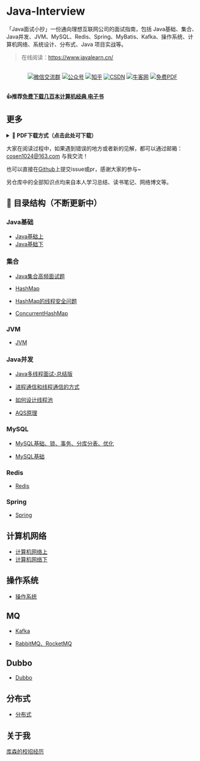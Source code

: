 # Java-Interview
「Java面试小抄」一份通向理想互联网公司的面试指南，包括 Java基础、集合、Java并发、JVM、MySQL、Redis、Spring、MyBatis、Kafka、操作系统、计算机网络、系统设计、分布式、Java 项目实战等。

> 在线阅读：https://www.javalearn.cn/

<p align="center">
    <br>
    <a href="http://blog-img.coolsen.cn/img/image-20210617144435278.png"><img src="https://img.shields.io/badge/WeChat-微信交流群-blue.svg" alt="微信交流群"></a>
<a href="http://blog-img.coolsen.cn/img/公众号.jpg"><img src="https://img.shields.io/badge/公众号-程序员库森-green.svg" alt="公众号"></a>
  <a href="https://www.zhihu.com/people/ku-sen-1"><img src="https://img.shields.io/badge/知乎-程序员库森-informational.svg" alt="知乎"></a>
   <a href="https://blog.csdn.net/weixin_45545542"><img src="https://img.shields.io/badge/CSDN-程序员库森-important.svg" alt="CSDN"></a>
       <a href="https://www.nowcoder.com/profile/540390845"><img src="https://img.shields.io/badge/牛客网-程序员库森-9cf" alt="牛客网"></a>
           <a href="https://github.com/cosen1024/awesome-cs-books"><img src="https://img.shields.io/badge/PDF-免费计算机电子书籍-lightgrey.svg" alt="免费PDF"></a>
        </p>

<div>
 <br> <strong>👍推荐<a href="https://github.com/cosen1024/awesome-cs-books">免费下载几百本计算机经典 电子书</a></strong> <br>
    </div> 

## 更多
<a name="download"></a>

<b><details><summary> :orange_book: PDF下载方式（点击此处可下载）</summary></b>


请微信扫描或搜索下方个人公众号『**程序员库森**』后，回复关键字『**pdf**』，即可下载该面试小抄的**最新 PDF 版本**。

<a name="公众号"></a>
<div align="center"><img src="http://blog-img.coolsen.cn/img/公众号.jpg" style="zoom:50%;" />
    <p>个人公众号</p>
</div>
</details>

大家在阅读过程中，如果遇到错误的地方或者新的见解，都可以通过邮箱：cosen1024@163.com 与我交流！

也可以直接在[Github](https://github.com/cosen1024/Java-Interview)上提交issue或pr，感谢大家的参与~

另仓库中的全部知识点均来自本人学习总结、读书笔记、网络博文等。
## 🚀 目录结构（不断更新中）

### Java基础

* [Java基础上](https://github.com/cosen1024/Java-Interview/blob/main/Java%E5%9F%BA%E7%A1%80/Java%E5%9F%BA%E7%A1%80%E4%B8%8A.md)
* [Java基础下](https://github.com/cosen1024/Java-Interview/blob/main/Java%E5%9F%BA%E7%A1%80/Java%E5%9F%BA%E7%A1%80%E4%B8%8B.md)
### 集合
* [Java集合高频面试题](https://github.com/cosen1024/Java-Interview/blob/main/Java%E9%9B%86%E5%90%88/Java%E9%9B%86%E5%90%88%E9%AB%98%E9%A2%91%E9%9D%A2%E8%AF%95%E9%A2%98.md)
* [HashMap](https://github.com/cosen1024/Java-Interview/blob/main/Java集合/HashMap.md)

* [HashMap的线程安全问题](https://github.com/cosen1024/Java-Interview/blob/main/Java集合/HashMap的线程安全问题.md)
* [ConcurrentHashMap](https://github.com/cosen1024/Java-Interview/blob/main/Java集合/ConcurrentHashMap.md)

### JVM

* [JVM](https://github.com/cosen1024/Java-Interview/blob/main/JVM/JVM.md)

### Java并发

* [Java多线程面试-总结版](https://github.com/cosen1024/Java-Interview/blob/main/Java%E5%B9%B6%E5%8F%91/Java%E5%A4%9A%E7%BA%BF%E7%A8%8B%E6%80%BB%E7%BB%93%E7%89%88.md)

* [进程通信和线程通信的方式](https://github.com/cosen1024/Java-Interview/blob/main/Java并发/进程通信和线程通信的方式.md)

* [如何设计线程池](https://github.com/cosen1024/Java-Interview/blob/main/Java并发/如何设计线程池.md)

* [AQS原理](https://github.com/cosen1024/Java-Interview/blob/main/Java并发/AQS.md)

### MySQL
* [MySQL基础、锁、事务、分库分表、优化](https://github.com/cosen1024/Java-Interview/blob/main/MySQL/MySQL%E5%9F%BA%E7%A1%80%E3%80%81%E9%94%81%E3%80%81%E4%BA%8B%E5%8A%A1%E3%80%81%E5%88%86%E5%BA%93%E5%88%86%E8%A1%A8%E3%80%81%E4%BC%98%E5%8C%96.md)

* [MySQL基础](https://github.com/cosen1024/Java-Interview/blob/main/MySQL/MySQL.md)

### Redis

* [Redis](https://github.com/cosen1024/Java-Interview/blob/main/Redis/Redis.md)

### Spring

* [Spring](https://github.com/cosen1024/Java-Interview/blob/main/Spring/Spring.md)

## 计算机网络
* [计算机网络上](https://github.com/cosen1024/Java-Interview/blob/main/%E8%AE%A1%E7%AE%97%E6%9C%BA%E7%BD%91%E7%BB%9C/%E8%AE%A1%E7%AE%97%E6%9C%BA%E7%BD%91%E7%BB%9C%E4%B8%8A.md)
* [计算机网络下](https://github.com/cosen1024/Java-Interview/blob/main/%E8%AE%A1%E7%AE%97%E6%9C%BA%E7%BD%91%E7%BB%9C/%E8%AE%A1%E7%AE%97%E6%9C%BA%E7%BD%91%E7%BB%9C%E4%B8%8B.md)

## 操作系统
* [操作系统](https://github.com/cosen1024/Java-Interview/blob/main/%E6%93%8D%E4%BD%9C%E7%B3%BB%E7%BB%9F/%E6%93%8D%E4%BD%9C%E7%B3%BB%E7%BB%9F.md)

## MQ
* [Kafka](https://github.com/cosen1024/Java-Interview/blob/main/MQ/Kafka%E9%9D%A2%E8%AF%95%E9%A2%98.md)

* [RabbitMQ、RocketMQ](https://github.com/cosen1024/Java-Interview/blob/main/MQ/MQ%E9%9D%A2%E8%AF%95%E9%A2%98.md)

## Dubbo
* [Dubbo](https://github.com/cosen1024/Java-Interview/blob/main/Dubbo/Dubbo%E9%9D%A2%E8%AF%95%E9%A2%98.md)

## 分布式
* [分布式](/分布式/面试题.md)

## 关于我
[库森的校招经历](https://mp.weixin.qq.com/s/Q1uNpj_6mGscy5JbMqMY-Q)
